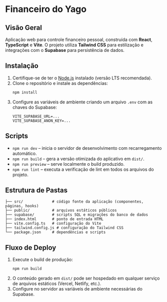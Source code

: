 # Financeiro do Yago

## Visão Geral
Aplicação web para controle financeiro pessoal, construída com **React**, **TypeScript** e **Vite**. O projeto utiliza **Tailwind CSS** para estilização e integrações com o **Supabase** para persistência de dados.

## Instalação
1. Certifique-se de ter o [Node.js](https://nodejs.org/) instalado (versão LTS recomendada).
2. Clone o repositório e instale as dependências:
   ```bash
   npm install
   ```
3. Configure as variáveis de ambiente criando um arquivo `.env` com as chaves do Supabase:
   ```env
   VITE_SUPABASE_URL=... 
   VITE_SUPABASE_ANON_KEY=...
   ```

## Scripts
- `npm run dev` – inicia o servidor de desenvolvimento com recarregamento automático.
- `npm run build` – gera a versão otimizada do aplicativo em `dist/`.
- `npm run preview` – serve localmente o build produzido.
- `npm run lint` – executa a verificação de lint em todos os arquivos do projeto.

## Estrutura de Pastas
```
├── src/             # código fonte da aplicação (componentes, páginas, hooks)
├── public/          # arquivos estáticos públicos
├── supabase/        # scripts SQL e migrações do banco de dados
├── index.html       # ponto de entrada HTML
├── vite.config.ts   # configuração do Vite
├── tailwind.config.js # configuração do Tailwind CSS
└── package.json     # dependências e scripts
```

## Fluxo de Deploy
1. Execute o build de produção:
   ```bash
   npm run build
   ```
2. O conteúdo gerado em `dist/` pode ser hospedado em qualquer serviço de arquivos estáticos (Vercel, Netlify, etc.).
3. Configure no servidor as variáveis de ambiente necessárias do Supabase.
